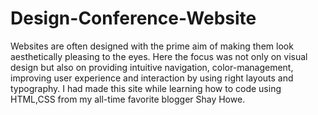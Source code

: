 # Design-Conference-Website
Websites are often designed with the prime aim of making them look aesthetically pleasing to the eyes. Here the focus was not only on visual design but also on providing intuitive navigation, color-management, improving user experience and interaction by using right layouts and typography. I had made this site while learning how to code using HTML,CSS from my all-time favorite blogger Shay Howe.

